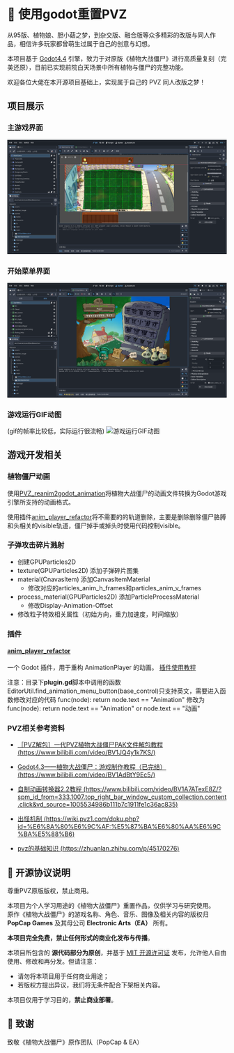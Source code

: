# 🌱 使用godot重置PVZ
从95版、植物娘、胆小菇之梦，到杂交版、融合版等众多精彩的改版与同人作品，相信许多玩家都曾萌生过属于自己的创意与幻想。

本项目基于 [Godot4.4](https://godotengine.org/zh-cn/) 引擎，致力于对原版《植物大战僵尸》进行高质量复刻（完美还原），目前已实现前院白天场景中所有植物与僵尸的完整功能。

欢迎各位大佬在本开源项目基础上，实现属于自己的 PVZ 同人改版之梦！
## 项目展示
### 主游戏界面
![主游戏界面](readme_show/main_game.png)
### 开始菜单界面
![开始菜单界面](readme_show/run_start_menu.png)
### 游戏运行GIF动图
(gif的帧率比较低，实际运行很流畅)
![游戏运行GIF动图](readme_show/run_show.gif)

## 游戏开发相关
### 植物僵尸动画
使用[PVZ_reanim2godot_animation](https://github.com/HYTommm/PVZ_reanim2godot_animation)将植物大战僵尸的动画文件转换为Godot游戏引擎所支持的动画格式。

使用插件[anim_player_refactor](#anim_player_refactor)将不需要的的轨道删除，主要是删除删除僵尸胳膊和头相关的visible轨道，僵尸掉手或掉头时使用代码控制visible。

### 子弹攻击碎片溅射
- 创建GPUParticles2D
- texture(GPUParticles2D) 添加子弹碎片图集
- material(CnavasItem) 添加CanvasItemMaterial
	- 修改对应的articles_anim_h_frames和particles_anim_v_frames
- process_material(GPUParticles2D) 添加ParticleProcessMaterial
	- 修改Display-Animation-Offset
- 修改粒子特效相关属性（初始方向，重力加速度，时间缩放）

### 插件
#### [anim_player_refactor](https://github.com/poohcom1/godot-animation-player-refactor)  
一个 Godot 插件，用于重构 AnimationPlayer 的动画。
[插件使用教程](https://www.bilibili.com/video/BV1GxXWYZExH?spm_id_from=333.788.videopod.sections&vd_source=1005534986b111b7c1911fe1c36ac835)

注意：目录下**plugin.gd**脚本中调用的函数EditorUtil.find_animation_menu_button(base_control)只支持英文，需要进入函数修改对应的代码 func(node): return node.text == "Animation" 修改为 func(node): return node.text == "Animation" or node.text == "动画" 

### PVZ相关参考资料
- [［PVZ解包］一代PVZ植物大战僵尸PAK文件解包教程(https://www.bilibili.com/video/BV1JQ4y1k7KS/)](https://www.bilibili.com/video/BV1JQ4y1k7KS/)

- [Godot4.3——植物大战僵尸：游戏制作教程（已完结） (https://www.bilibili.com/video/BV1AdBtY9Ec5/)](https://www.bilibili.com/video/BV1AdBtY9Ec5/)

- [自制动画转换器2.2教程 (https://www.bilibili.com/video/BV1A7ATexE8Z/?spm_id_from=333.1007.top_right_bar_window_custom_collection.content.click&vd_source=1005534986b111b7c1911fe1c36ac835)](https://www.bilibili.com/video/BV1A7ATexE8Z/?spm_id_from=333.1007.top_right_bar_window_custom_collection.content.click&vd_source=1005534986b111b7c1911fe1c36ac835)

- [出怪机制 (https://wiki.pvz1.com/doku.php?id=%E6%8A%80%E6%9C%AF:%E5%87%BA%E6%80%AA%E6%9C%BA%E5%88%B6)](https://wiki.pvz1.com/doku.php?id=%E6%8A%80%E6%9C%AF:%E5%87%BA%E6%80%AA%E6%9C%BA%E5%88%B6)

- [pvz的基础知识 (https://zhuanlan.zhihu.com/p/45170276)](https://zhuanlan.zhihu.com/p/45170276)

## 📄 开源协议说明
尊重PVZ原版版权，禁止商用。

本项目为个人学习用途的《植物大战僵尸》重置作品，仅供学习与研究使用。  
原作《植物大战僵尸》的游戏名称、角色、音乐、图像及相关内容的版权归 **PopCap Games** 及其母公司 **Electronic Arts（EA）** 所有。


**本项目完全免费，禁止任何形式的商业化发布与传播**。

本项目所包含的 **源代码部分为原创**，并基于 [MIT 开源许可证](./LICENSE) 发布，允许他人自由使用、修改和再分发。但请注意：

- 请勿将本项目用于任何商业用途；
- 若版权方提出异议，我们将无条件配合下架相关内容。

本项目仅用于学习目的，**禁止商业部署**。

## 🙌 致谢
致敬《植物大战僵尸》原作团队（PopCap & EA）

